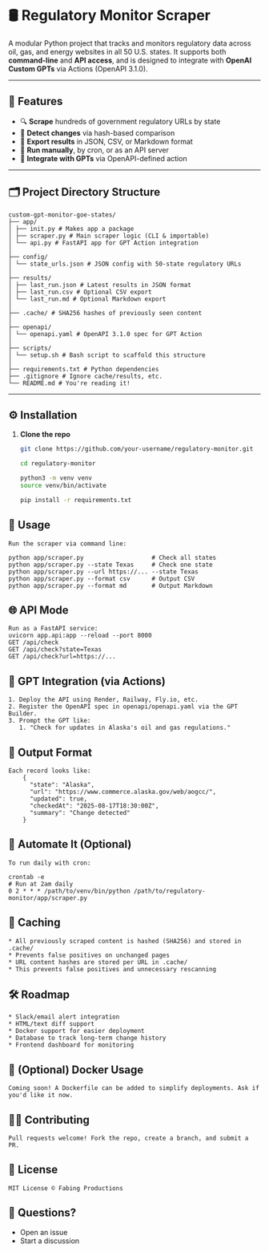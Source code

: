 # 🛢️ Regulatory Monitor Scraper

A modular Python project that tracks and monitors regulatory data across oil, gas, and energy websites in all 50 U.S. states. It supports both **command-line** and **API access**, and is designed to integrate with **OpenAI Custom GPTs** via Actions (OpenAPI 3.1.0).

---

## 🚀 Features

- 🔍 **Scrape** hundreds of government regulatory URLs by state
- 🧠 **Detect changes** via hash-based comparison
- 🧾 **Export results** in JSON, CSV, or Markdown format
- 🧪 **Run manually**, by cron, or as an API server
- 🤖 **Integrate with GPTs** via OpenAPI-defined action

---

## 🗂️ Project Directory Structure
```
custom-gpt-monitor-goe-states/
├── app/
│ ├── init.py # Makes app a package
│ ├── scraper.py # Main scraper logic (CLI & importable)
│ └── api.py # FastAPI app for GPT Action integration
│
├── config/
│ └── state_urls.json # JSON config with 50-state regulatory URLs
│
├── results/
│ ├── last_run.json # Latest results in JSON format
│ ├── last_run.csv # Optional CSV export
│ └── last_run.md # Optional Markdown export
│
├── .cache/ # SHA256 hashes of previously seen content
│
├── openapi/
│ └── openapi.yaml # OpenAPI 3.1.0 spec for GPT Action
│
├── scripts/
│ └── setup.sh # Bash script to scaffold this structure
│
├── requirements.txt # Python dependencies
├── .gitignore # Ignore cache/results, etc.
└── README.md # You're reading it!
```
---

## ⚙️ Installation

1. **Clone the repo**
   ```bash
   git clone https://github.com/your-username/regulatory-monitor.git
   
   cd regulatory-monitor
   
   python3 -m venv venv
   source venv/bin/activate
   
   pip install -r requirements.txt

## 🧪 Usage
    Run the scraper via command line:
    
    python app/scraper.py                   # Check all states
    python app/scraper.py --state Texas     # Check one state
    python app/scraper.py --url https://... --state Texas
    python app/scraper.py --format csv      # Output CSV
    python app/scraper.py --format md       # Output Markdown

## 🌐 API Mode

    Run as a FastAPI service:
    uvicorn app.api:app --reload --port 8000
    GET /api/check
    GET /api/check?state=Texas
    GET /api/check?url=https://...

## 🤖 GPT Integration (via Actions)
    1. Deploy the API using Render, Railway, Fly.io, etc.
    2. Register the OpenAPI spec in openapi/openapi.yaml via the GPT Builder.
    3. Prompt the GPT like:
       1. "Check for updates in Alaska's oil and gas regulations."

## 📄 Output Format
    Each record looks like:
        {
          "state": "Alaska",
          "url": "https://www.commerce.alaska.gov/web/aogcc/",
          "updated": true,
          "checkedAt": "2025-08-17T18:30:00Z",
          "summary": "Change detected"
        }

## 📅 Automate It (Optional)
    To run daily with cron:

    crontab -e
    # Run at 2am daily
    0 2 * * * /path/to/venv/bin/python /path/to/regulatory-monitor/app/scraper.py

## 🧼 Caching
    * All previously scraped content is hashed (SHA256) and stored in .cache/
    * Prevents false positives on unchanged pages
    * URL content hashes are stored per URL in .cache/
    * This prevents false positives and unnecessary rescanning

## 🛠️ Roadmap
    * Slack/email alert integration
    * HTML/text diff support
    * Docker support for easier deployment
    * Database to track long-term change history
    * Frontend dashboard for monitoring

## 🐳 (Optional) Docker Usage
    Coming soon! A Dockerfile can be added to simplify deployments. Ask if you'd like it now.

## 👨‍💻 Contributing
    Pull requests welcome! Fork the repo, create a branch, and submit a PR.

## 📄 License
    MIT License © Fabing Productions

## 🙋 Questions?
   * Open an issue
   * Start a discussion    
